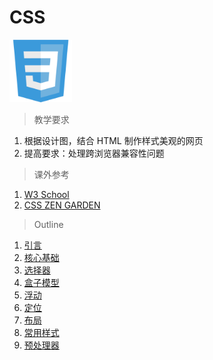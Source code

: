 # CSS

<img src="../image/css/logo_css3.png" title="CSS3" width="100">

> 教学要求

1. 根据设计图，结合 HTML 制作样式美观的网页
2. 提高要求：处理跨浏览器兼容性问题

> 课外参考

1. [W3 School](http://www.w3schools.com/css/default.asp)
2. [CSS ZEN GARDEN](http://csszengarden.com/)

> Outline

1. [引言](intro.md)
2. [核心基础](basic.md)
3. [选择器](selector.md)
4. [盒子模型](box_model.md)
5. [浮动](float.md)
6. [定位](position.md)
7. [布局](layout.md)
8. [常用样式](style.md)
9. [预处理器](preprocessor.md)